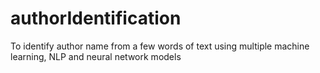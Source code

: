 # authorIdentification
To identify author name from a few words of text using multiple machine learning, NLP and neural network models
